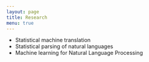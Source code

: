 ```yaml
---
layout: page
title: Research
menu: true
---
```


* Statistical machine translation
* Statistical parsing of natural languages
* Machine learning for Natural Language Processing

